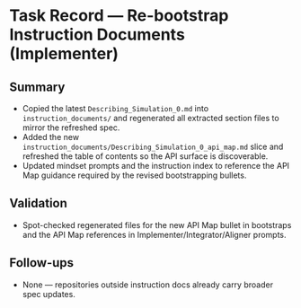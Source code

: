 # Task Record — Re-bootstrap Instruction Documents (Implementer)

## Summary
- Copied the latest `Describing_Simulation_0.md` into `instruction_documents/` and regenerated all extracted section files to mirror the refreshed spec.
- Added the new `instruction_documents/Describing_Simulation_0_api_map.md` slice and refreshed the table of contents so the API surface is discoverable.
- Updated mindset prompts and the instruction index to reference the API Map guidance required by the revised bootstrapping bullets.

## Validation
- Spot-checked regenerated files for the new API Map bullet in bootstraps and the API Map references in Implementer/Integrator/Aligner prompts.

## Follow-ups
- None — repositories outside instruction docs already carry broader spec updates.
